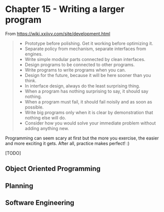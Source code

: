 # Chapter 15 - Writing a larger program

From https://wiki.xxiivv.com/site/development.html

> * Prototype before polishing. Get it working before optimizing it.
> * Separate policy from mechanism, separate interfaces from engines.
> * Write simple modular parts connected by clean interfaces.
> * Design programs to be connected to other programs.
> * Write programs to write programs when you can.
> * Design for the future, because it will be here sooner than you think.
> * In interface design, always do the least surprising thing.
> * When a program has nothing surprising to say, it should say nothing.
> * When a program must fail, it should fail noisily and as soon as possible.
> * Write big programs only when it is clear by demonstration that nothing else will do.
> * Consider how you would solve your immediate problem without adding anything new.

Programming can seem scary at first but the more you exercise, the easier and more exciting it gets. After all, practice makes perfect! :)

[TODO]

## Object Oriented Programming

## Planning

## Software Engineering
